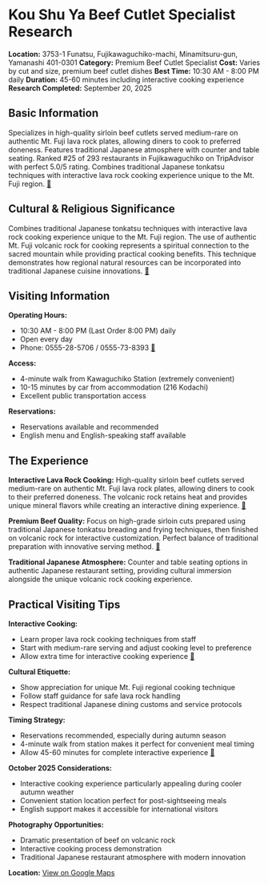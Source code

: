 # Kou Shu Ya Beef Cutlet Specialist Research

**Location:** 3753-1 Funatsu, Fujikawaguchiko-machi, Minamitsuru-gun, Yamanashi 401-0301
**Category:** Premium Beef Cutlet Specialist
**Cost:** Varies by cut and size, premium beef cutlet dishes
**Best Time:** 10:30 AM - 8:00 PM daily
**Duration:** 45-60 minutes including interactive cooking experience
**Research Completed:** September 20, 2025

## Basic Information

Specializes in high-quality sirloin beef cutlets served medium-rare on authentic Mt. Fuji lava rock plates, allowing diners to cook to preferred doneness. Features traditional Japanese atmosphere with counter and table seating. Ranked #25 of 293 restaurants in Fujikawaguchiko on TripAdvisor with perfect 5.0/5 rating. Combines traditional Japanese tonkatsu techniques with interactive lava rock cooking experience unique to the Mt. Fuji region. [🔗](https://www.tripadvisor.com/Restaurant_Review-g1165976-d27473843-Reviews-Beef_cutlet_specialty_store_Koshuya-Fujikawaguchiko_machi_Minamitsuru_gun_Yaman.html)

## Cultural & Religious Significance

Combines traditional Japanese tonkatsu techniques with interactive lava rock cooking experience unique to the Mt. Fuji region. The use of authentic Mt. Fuji volcanic rock for cooking represents a spiritual connection to the sacred mountain while providing practical cooking benefits. This technique demonstrates how regional natural resources can be incorporated into traditional Japanese cuisine innovations. [🔗](https://savorjapan.com/0031685690/menus)

## Visiting Information

**Operating Hours:**
- 10:30 AM - 8:00 PM (Last Order 8:00 PM) daily
- Open every day
- Phone: 0555-28-5706 / 0555-73-8393 [🔗](https://savorjapan.com/0031685690/menus)

**Access:**
- 4-minute walk from Kawaguchiko Station (extremely convenient)
- 10-15 minutes by car from accommodation (216 Kodachi)
- Excellent public transportation access

**Reservations:**
- Reservations available and recommended
- English menu and English-speaking staff available

## The Experience

**Interactive Lava Rock Cooking:** High-quality sirloin beef cutlets served medium-rare on authentic Mt. Fuji lava rock plates, allowing diners to cook to their preferred doneness. The volcanic rock retains heat and provides unique mineral flavors while creating an interactive dining experience. [🔗](https://savorjapan.com/0031685690/menus)

**Premium Beef Quality:** Focus on high-grade sirloin cuts prepared using traditional Japanese tonkatsu breading and frying techniques, then finished on volcanic rock for interactive customization. Perfect balance of traditional preparation with innovative serving method. [🔗](https://www.tripadvisor.com/Restaurant_Review-g1165976-d27473843-Reviews-Beef_cutlet_specialty_store_Koshuya-Fujikawaguchiko_machi_Minamitsuru_gun_Yaman.html)

**Traditional Japanese Atmosphere:** Counter and table seating options in authentic Japanese restaurant setting, providing cultural immersion alongside the unique volcanic rock cooking experience.

## Practical Visiting Tips

**Interactive Cooking:**
- Learn proper lava rock cooking techniques from staff
- Start with medium-rare serving and adjust cooking level to preference
- Allow extra time for interactive cooking experience [🔗](https://savorjapan.com/0031685690/menus)

**Cultural Etiquette:**
- Show appreciation for unique Mt. Fuji regional cooking technique
- Follow staff guidance for safe lava rock handling
- Respect traditional Japanese dining customs and service protocols

**Timing Strategy:**
- Reservations recommended, especially during autumn season
- 4-minute walk from station makes it perfect for convenient meal timing
- Allow 45-60 minutes for complete interactive experience [🔗](https://www.tripadvisor.com/Restaurant_Review-g1165976-d27473843-Reviews-Beef_cutlet_specialty_store_Koshuya-Fujikawaguchiko_machi_Minamitsuru_gun_Yaman.html)

**October 2025 Considerations:**
- Interactive cooking experience particularly appealing during cooler autumn weather
- Convenient station location perfect for post-sightseeing meals
- English support makes it accessible for international visitors

**Photography Opportunities:**
- Dramatic presentation of beef on volcanic rock
- Interactive cooking process demonstration
- Traditional Japanese restaurant atmosphere with modern innovation

**Location:** [View on Google Maps](https://maps.google.com/maps?q=3753-1+Funatsu,+Fujikawaguchiko-machi,+Yamanashi+401-0301)